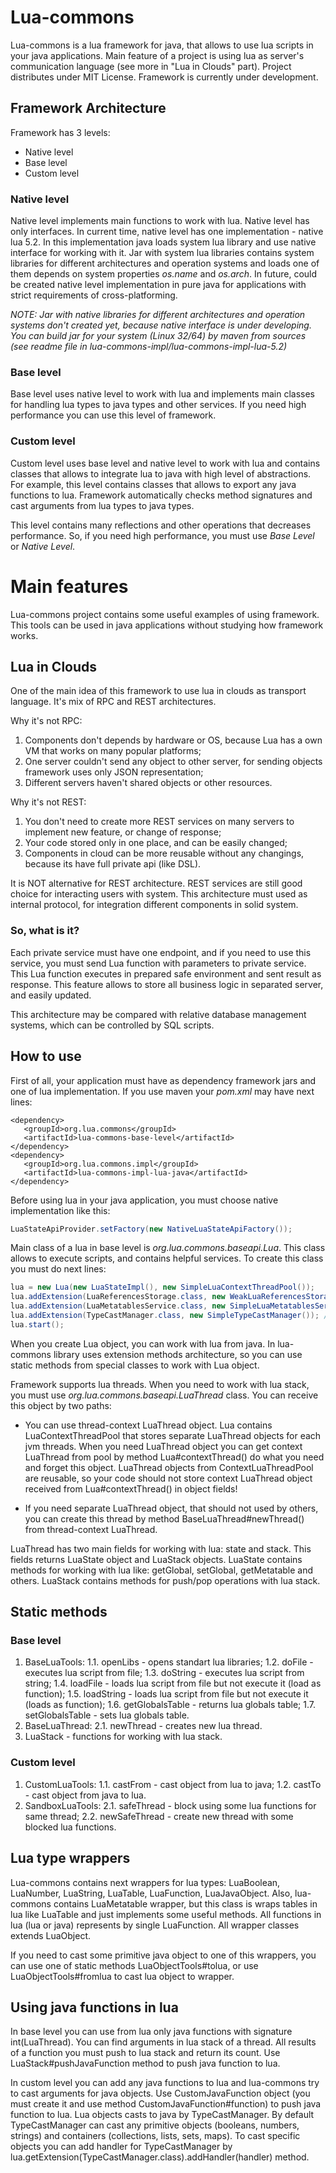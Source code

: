 # Lua-commons

Lua-commons is a lua framework for java, that allows to use lua scripts in your java applications. Main feature of a project is using lua as server's communication language (see more in "Lua in Clouds" part). Project distributes under MIT License. Framework is currently under development.

## Framework Architecture

Framework has 3 levels:

* Native level
* Base level
* Custom level

### Native level

Native level implements main functions to work with lua. Native level has only interfaces. In current time, native level has one implementation - native lua 5.2. In this implementation java loads system lua library and use native interface for working with it. Jar with system lua libraries contains system libraries for different architectures and operation systems and loads one of them depends on system properties *os.name* and *os.arch*. In future, could be created native level implementation in pure java for applications with strict requirements of cross-platforming.

*NOTE: Jar with native libraries for different architectures and operation systems don't created yet, because native interface is under developing. You can build jar for your system (Linux 32/64) by maven from sources (see readme file in lua-commons-impl/lua-commons-impl-lua-5.2)*

### Base level

Base level uses native level to work with lua and implements main classes for handling lua types to java types and other services. If you need high performance you can use this level of framework.

### Custom level

Custom level uses base level and native level to work with lua and contains classes that allows to integrate lua to java with high level of abstractions. For example, this level contains classes that allows to export any java functions to lua. Framework automatically checks method signatures and cast arguments from lua types to java types.

This level contains many reflections and other operations that decreases performance. So, if you need high performance, you must use *Base Level* or *Native Level*.

# Main features

Lua-commons project contains some useful examples of using framework. This tools can be used in java applications without studying how framework works.

## Lua in Clouds

One of the main idea of this framework to use lua in clouds as transport language. It's mix of RPC and REST architectures.

Why it's not RPC:
1. Components don't depends by hardware or OS, because Lua has a own VM that works on many popular platforms;
2. One server couldn't send any object to other server, for sending objects framework uses only JSON representation;
3. Different servers haven't shared objects or other resources.

Why it's not REST:
1. You don't need to create more REST services on many servers to implement new feature, or change of response;
2. Your code stored only in one place, and can be easily changed;
3. Components in cloud can be more reusable without any changings, because its have full private api (like DSL).

It is NOT alternative for REST architecture. REST services are still good choice for interacting users with system. This architecture must used as internal protocol, for integration different components in solid system.

### So, what is it?

Each private service must have one endpoint, and if you need to use this service, you must send Lua function with parameters to private service. This Lua function executes in prepared safe environment and sent result as response. This feature allows to store all business logic in separated server, and easily updated.

This architecture may be compared with relative database management systems, which can be controlled by SQL scripts.

## How to use

First of all, your application must have as dependency framework jars and one of lua implementation.
If you use maven your *pom.xml* may have next lines:

```text
<dependency>
   <groupId>org.lua.commons</groupId>
   <artifactId>lua-commons-base-level</artifactId>
</dependency>
<dependency>
   <groupId>org.lua.commons.impl</groupId>
   <artifactId>lua-commons-impl-lua-java</artifactId>
</dependency>
```

Before using lua in your java application, you must choose native implementation like this:
```java
LuaStateApiProvider.setFactory(new NativeLuaStateApiFactory());
```

Main class of a lua in base level is *org.lua.commons.baseapi.Lua*. This class allows to execute scripts, and contains helpful services. To create this class you must do next lines:

```java
lua = new Lua(new LuaStateImpl(), new SimpleLuaContextThreadPool());
lua.addExtension(LuaReferencesStorage.class, new WeakLuaReferencesStorage(lua));
lua.addExtension(LuaMetatablesService.class, new SimpleLuaMetatablesService());
lua.addExtension(TypeCastManager.class, new SimpleTypeCastManager()); // useful only for custom level
lua.start();
```

When you create Lua object, you can work with lua from java. In lua-commons library uses extension methods architecture, so you can use static methods from special classes to work with Lua object.

Framework supports lua threads. When you need to work with lua stack, you must use *org.lua.commons.baseapi.LuaThread* class. You can receive this object by two paths:

* You can use thread-context LuaThread object. Lua contains LuaContextThreadPool that stores separate LuaThread objects for each jvm threads. When you need LuaThread object you can get context LuaThread from pool by method Lua#contextThread() do what you need and forget this object. LuaThread objects from ContextLuaThreadPool are reusable, so your code should not store context LuaThread object received from Lua#contextThread() in object fields!

* If you need separate LuaThread object, that should not used by others, you can create this thread by method BaseLuaThread#newThread() from thread-context LuaThread.

LuaThread has two main fields for working with lua: state and stack. This fields returns LuaState object and LuaStack objects. LuaState contains methods for working with lua like: getGlobal, setGlobal, getMetatable and others. LuaStack contains methods for push/pop operations with lua stack.

## Static methods

### Base level

1. BaseLuaTools:
1.1. openLibs - opens standart lua libraries;
1.2. doFile - executes lua script from file;
1.3. doString - executes lua script from string;
1.4. loadFile - loads lua script from file but not execute it (load as function);
1.5. loadString - loads lua script from file but not execute it (loads as function);
1.6. getGlobalsTable - returns lua globals table;
1.7. setGlobalsTable - sets lua globals table.
2. BaseLuaThread:
2.1. newThread - creates new lua thread.
3. LuaStack - functions for working with lua stack.

### Custom level

1. CustomLuaTools:
1.1. castFrom - cast object from lua to java;
1.2. castTo - cast object from java to lua.
2. SandboxLuaTools:
2.1. safeThread - block using some lua functions for same thread;
2.2. newSafeThread - create new thread with some blocked lua functions.

## Lua type wrappers

Lua-commons contains next wrappers for lua types: LuaBoolean, LuaNumber, LuaString, LuaTable, LuaFunction, LuaJavaObject. Also, lua-commons contains LuaMetatable wrapper, but this class is wraps tables in lua like LuaTable and just implements some useful methods. All functions in lua (lua or java) represents by single LuaFunction. All wrapper classes extends LuaObject.

If you need to cast some primitive java object to one of this wrappers, you can use one of static methods LuaObjectTools#tolua, or use LuaObjectTools#fromlua to cast lua object to wrapper.

## Using java functions in lua

In base level you can use from lua only java functions with signature int(LuaThread). You can find arguments in lua stack of a thread. All results of a function you must push to lua stack and return its count. Use LuaStack#pushJavaFunction method to push java function to lua.

In custom level you can add any java functions to lua and lua-commons try to cast arguments for java objects. Use CustomJavaFunction object (you must create it and use method CustomJavaFunction#function) to push java function to lua. Lua objects casts to java by TypeCastManager. By default TypeCastManager can cast any primitive objects (booleans, numbers, strings) and containers (collections, lists, sets, maps). To cast specific objects you can add handler for TypeCastManager by lua.getExtension(TypeCastManager.class).addHandler(handler) method.

